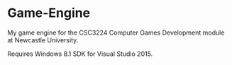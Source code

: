 # Game-Engine
My game engine for the CSC3224 Computer Games Development module at Newcastle University.

Requires Windows 8.1 SDK for Visual Studio 2015.
